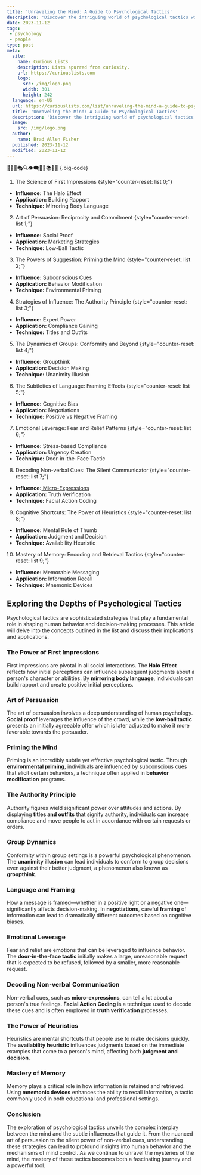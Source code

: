 ```yaml
---
title: 'Unraveling the Mind: A Guide to Psychological Tactics'
description: 'Discover the intriguing world of psychological tactics with "Unraveling the Mind: A Guide for the Curious." Enhance your understanding of the human psyche.'
date: 2023-11-12
tags:
 - psychology
 - people
type: post
meta:
  site:
    name: Curious Lists
    description: Lists spurred from curiosity.
    url: https://curiouslists.com
    logo:
      src: /img/logo.png
      width: 301
      height: 242
  language: en-US
  url: https://curiouslists.com/list/unraveling-the-mind-a-guide-to-psychological-tactics
  title: 'Unraveling the Mind: A Guide to Psychological Tactics'
  description: 'Discover the intriguing world of psychological tactics with "Unraveling the Mind: A Guide for the Curious." Enhance your understanding of the human psyche.'
  image:
    src: /img/logo.png
  author:
    name: Brad Allen Fisher
  published: 2023-11-12
  modified: 2023-11-12
---
```



🧠🕵️‍♀️🎭🔍👁️‍🗨️🔬💡📚🧐🤔 {.big-code}

1. The Science of First Impressions {style="counter-reset: list 0;"}
  - **Influence:** The Halo Effect
  - **Application:** Building Rapport
  - **Technique:** Mirroring Body Language

2. Art of Persuasion: Reciprocity and Commitment {style="counter-reset: list 1;"}
  - **Influence:** Social Proof
  - **Application:** Marketing Strategies
  - **Technique:** Low-Ball Tactic

3. The Powers of Suggestion: Priming the Mind {style="counter-reset: list 2;"}
  - **Influence:** Subconscious Cues
  - **Application:** Behavior Modification
  - **Technique:** Environmental Priming

4. Strategies of Influence: The Authority Principle {style="counter-reset: list 3;"}
  - **Influence:** Expert Power
  - **Application:** Compliance Gaining
  - **Technique:** Titles and Outfits

5. The Dynamics of Groups: Conformity and Beyond {style="counter-reset: list 4;"}
  - **Influence:** Groupthink
  - **Application:** Decision Making
  - **Technique:** Unanimity Illusion

6. The Subtleties of Language: Framing Effects {style="counter-reset: list 5;"}
  - **Influence:** Cognitive Bias
  - **Application:** Negotiations
  - **Technique:** Positive vs Negative Framing

7. Emotional Leverage: Fear and Relief Patterns {style="counter-reset: list 6;"}
  - **Influence:** Stress-based Compliance
  - **Application:** Urgency Creation
  - **Technique:** Door-in-the-Face Tactic

8. Decoding Non-verbal Cues: The Silent Communicator {style="counter-reset: list 7;"}
  - **Influence:**[  Micro-Expressions](https://curiouslists.com/list/cognitive-biases-exploiting-psychological-tendencies)
  - **Application:** Truth Verification
  - **Technique:** Facial Action Coding

9. Cognitive Shortcuts: The Power of Heuristics {style="counter-reset: list 8;"}
  - **Influence:** Mental Rule of Thumb
  - **Application:** Judgment and Decision
  - **Technique:** Availability Heuristic

10. Mastery of Memory: Encoding and Retrieval Tactics {style="counter-reset: list 9;"}
  - **Influence:** Memorable Messaging
  - **Application:** Information Recall
  - **Technique:** Mnemonic Devices


## Exploring the Depths of Psychological Tactics

Psychological tactics are sophisticated strategies that play a fundamental role in shaping human behavior and decision-making processes. This article will delve into the concepts outlined in the list and discuss their implications and applications.

### The Power of First Impressions

First impressions are pivotal in all social interactions. The **Halo Effect** reflects how initial perceptions can influence subsequent judgments about a person's character or abilities. By **mirroring body language**, individuals can build rapport and create positive initial perceptions.

### Art of Persuasion

The art of persuasion involves a deep understanding of human psychology. **Social proof** leverages the influence of the crowd, while the **low-ball tactic** presents an initially agreeable offer which is later adjusted to make it more favorable towards the persuader.

### Priming the Mind

Priming is an incredibly subtle yet effective psychological tactic. Through **environmental priming**, individuals are influenced by subconscious cues that elicit certain behaviors, a technique often applied in **behavior modification** programs.

### The Authority Principle

Authority figures wield significant power over attitudes and actions. By displaying **titles and outfits** that signify authority, individuals can increase compliance and move people to act in accordance with certain requests or orders.

### Group Dynamics

Conformity within group settings is a powerful psychological phenomenon. The **unanimity illusion** can lead individuals to conform to group decisions even against their better judgment, a phenomenon also known as **groupthink**.

### Language and Framing

How a message is framed—whether in a positive light or a negative one—significantly affects decision-making. In **negotiations**, careful **framing** of information can lead to dramatically different outcomes based on cognitive biases.

### Emotional Leverage

Fear and relief are emotions that can be leveraged to influence behavior. The **door-in-the-face tactic** initially makes a large, unreasonable request that is expected to be refused, followed by a smaller, more reasonable request.

### Decoding Non-verbal Communication

Non-verbal cues, such as **micro-expressions**, can tell a lot about a person's true feelings. **Facial Action Coding** is a technique used to decode these cues and is often employed in **truth verification** processes.

### The Power of Heuristics

Heuristics are mental shortcuts that people use to make decisions quickly. The **availability heuristic** influences judgments based on the immediate examples that come to a person's mind, affecting both **judgment and decision**.

### Mastery of Memory

Memory plays a critical role in how information is retained and retrieved. Using **mnemonic devices** enhances the ability to recall information, a tactic commonly used in both educational and professional settings.

### Conclusion

The exploration of psychological tactics unveils the complex interplay between the mind and the subtle influences that guide it. From the nuanced art of persuasion to the silent power of non-verbal cues, understanding these strategies can lead to profound insights into human behavior and the mechanisms of mind control. As we continue to unravel the mysteries of the mind, the mastery of these tactics becomes both a fascinating journey and a powerful tool.